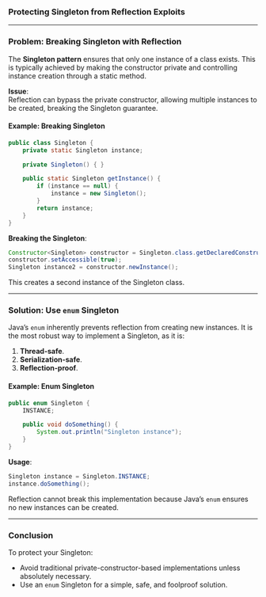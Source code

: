 ### Protecting Singleton from Reflection Exploits

---

### **Problem: Breaking Singleton with Reflection**

The **Singleton pattern** ensures that only one instance of a class exists. This is typically achieved by making the constructor private and controlling instance creation through a static method.

**Issue**:  
Reflection can bypass the private constructor, allowing multiple instances to be created, breaking the Singleton guarantee.

#### **Example: Breaking Singleton**
```java
public class Singleton {
    private static Singleton instance;

    private Singleton() { }

    public static Singleton getInstance() {
        if (instance == null) {
            instance = new Singleton();
        }
        return instance;
    }
}
```

**Breaking the Singleton**:
```java
Constructor<Singleton> constructor = Singleton.class.getDeclaredConstructor();
constructor.setAccessible(true);
Singleton instance2 = constructor.newInstance();
```

This creates a second instance of the Singleton class.

---

### **Solution: Use `enum` Singleton**

Java’s `enum` inherently prevents reflection from creating new instances. It is the most robust way to implement a Singleton, as it is:
1. **Thread-safe**.
2. **Serialization-safe**.
3. **Reflection-proof**.

#### **Example: Enum Singleton**
```java
public enum Singleton {
    INSTANCE;

    public void doSomething() {
        System.out.println("Singleton instance");
    }
}
```

**Usage**:
```java
Singleton instance = Singleton.INSTANCE;
instance.doSomething();
```

Reflection cannot break this implementation because Java’s `enum` ensures no new instances can be created.

---

### **Conclusion**

To protect your Singleton:
- Avoid traditional private-constructor-based implementations unless absolutely necessary.
- Use an `enum` Singleton for a simple, safe, and foolproof solution.